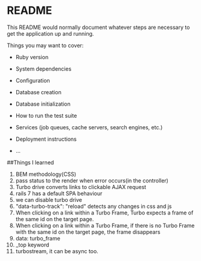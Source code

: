 # README

This README would normally document whatever steps are necessary to get the
application up and running.

Things you may want to cover:

* Ruby version

* System dependencies

* Configuration

* Database creation

* Database initialization

* How to run the test suite

* Services (job queues, cache servers, search engines, etc.)

* Deployment instructions

* ...

##Things I learned

1. BEM methodology(CSS)
2. pass status to the render when error occurs(in the controller)
3. Turbo drive converts links to clickable AJAX request
4. rails 7 has a default SPA behaviour
5. we can disable turbo drive 
6. "data-turbo-track": "reload" detects any changes in css and js
7. When clicking on a link within a Turbo Frame, Turbo expects a frame of the same id on the target page.
8. When clicking on a link within a Turbo Frame, if there is no Turbo Frame with the same id on the target page, the frame disappears
9. data: turbo_frame
10. _top keyword
11. turbostream, it can be async too.
